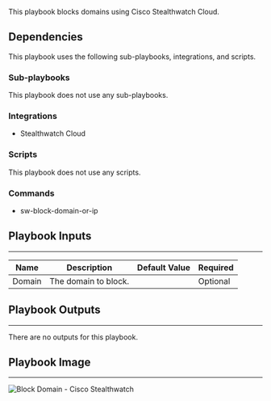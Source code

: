 This playbook blocks domains using Cisco Stealthwatch Cloud.

## Dependencies

This playbook uses the following sub-playbooks, integrations, and scripts.

### Sub-playbooks

This playbook does not use any sub-playbooks.

### Integrations

* Stealthwatch Cloud

### Scripts

This playbook does not use any scripts.

### Commands

* sw-block-domain-or-ip

## Playbook Inputs

---

| **Name** | **Description** | **Default Value** | **Required** |
| --- | --- | --- | --- |
| Domain | The domain to block. |  | Optional |

## Playbook Outputs

---
There are no outputs for this playbook.

## Playbook Image

---

![Block Domain - Cisco Stealthwatch](../doc_files/Block_Domain_-_Cisco_Stealthwatch.png)
